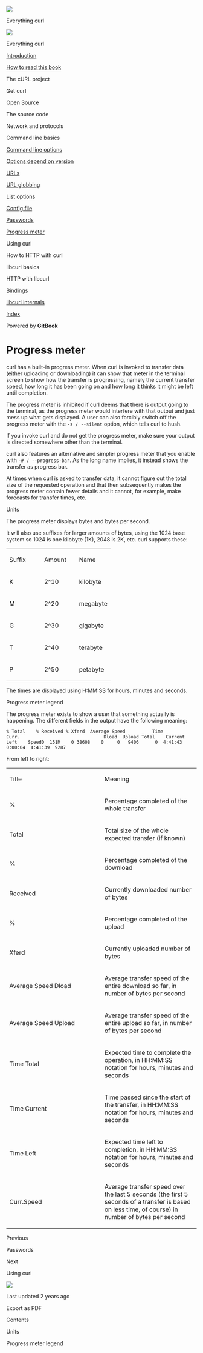 <a href="../index.html" class="link-a079aa82--primary-53a25e66--logoLink-10d08504"></a>

<img src="https://gblobscdn.gitbook.com/orgs%2F-LxuH0qSm4xO9nWfEBlB%2Favatar.png?alt=media" class="image-67b14f24--avatar-1c1d03ec" />

<span class="text-4505230f--UIH400-4e41e82a--textContentFamily-49a318e1--spaceNameText-677c2969">Everything curl</span>

<a href="../index.html" class="link-a079aa82--primary-53a25e66--logoLink-10d08504"></a>

<img src="https://gblobscdn.gitbook.com/orgs%2F-LxuH0qSm4xO9nWfEBlB%2Favatar.png?alt=media" class="image-67b14f24--avatar-1c1d03ec" />

<span class="text-4505230f--UIH400-4e41e82a--textContentFamily-49a318e1--spaceNameText-677c2969">Everything curl</span>

<a href="../index.html" class="navButton-94f2579c--navButtonClickable-161b88ca"><span class="text-4505230f--UIH300-2063425d--textContentFamily-49a318e1--navButtonLabel-14a4968f">Introduction</span></a>

<a href="../how-to-read.html" class="navButton-94f2579c--navButtonClickable-161b88ca"><span class="text-4505230f--UIH300-2063425d--textContentFamily-49a318e1--navButtonLabel-14a4968f">How to read this book</span></a>

<span class="text-4505230f--UIH300-2063425d--textContentFamily-49a318e1--navButtonLabel-14a4968f">The cURL project</span>

<span class="text-4505230f--UIH300-2063425d--textContentFamily-49a318e1--navButtonLabel-14a4968f">Get curl</span>

<span class="text-4505230f--UIH300-2063425d--textContentFamily-49a318e1--navButtonLabel-14a4968f">Open Source</span>

<span class="text-4505230f--UIH300-2063425d--textContentFamily-49a318e1--navButtonLabel-14a4968f">The source code</span>

<span class="text-4505230f--UIH300-2063425d--textContentFamily-49a318e1--navButtonLabel-14a4968f">Network and protocols</span>

<span class="text-4505230f--UIH300-2063425d--textContentFamily-49a318e1--navButtonLabel-14a4968f">Command line basics</span>

<a href="options.html" class="navButton-94f2579c--pageItemWithChildrenNested-2c5d8183--navButtonClickable-161b88ca"><span class="text-4505230f--UIH300-2063425d--textContentFamily-49a318e1--navButtonLabel-14a4968f">Command line options</span></a>

<a href="versions.html" class="navButton-94f2579c--pageItemWithChildrenNested-2c5d8183--navButtonClickable-161b88ca"><span class="text-4505230f--UIH300-2063425d--textContentFamily-49a318e1--navButtonLabel-14a4968f">Options depend on version</span></a>

<a href="urls.html" class="navButton-94f2579c--pageItemWithChildrenNested-2c5d8183--navButtonClickable-161b88ca"><span class="text-4505230f--UIH300-2063425d--textContentFamily-49a318e1--navButtonLabel-14a4968f">URLs</span></a>

<a href="globbing.html" class="navButton-94f2579c--pageItemWithChildrenNested-2c5d8183--navButtonClickable-161b88ca"><span class="text-4505230f--UIH300-2063425d--textContentFamily-49a318e1--navButtonLabel-14a4968f">URL globbing</span></a>

<a href="listopts.html" class="navButton-94f2579c--pageItemWithChildrenNested-2c5d8183--navButtonClickable-161b88ca"><span class="text-4505230f--UIH300-2063425d--textContentFamily-49a318e1--navButtonLabel-14a4968f">List options</span></a>

<a href="configfile.html" class="navButton-94f2579c--pageItemWithChildrenNested-2c5d8183--navButtonClickable-161b88ca"><span class="text-4505230f--UIH300-2063425d--textContentFamily-49a318e1--navButtonLabel-14a4968f">Config file</span></a>

<a href="passwords.html" class="navButton-94f2579c--pageItemWithChildrenNested-2c5d8183--navButtonClickable-161b88ca"><span class="text-4505230f--UIH300-2063425d--textContentFamily-49a318e1--navButtonLabel-14a4968f">Passwords</span></a>

<a href="progressmeter.html" class="navButton-94f2579c--pageItemWithChildrenNested-2c5d8183--navButtonClickable-161b88ca--navButtonOpened-6a88552e"><span class="text-4505230f--UIH300-2063425d--textContentFamily-49a318e1--navButtonLabel-14a4968f">Progress meter</span></a>

<span class="text-4505230f--UIH300-2063425d--textContentFamily-49a318e1--navButtonLabel-14a4968f">Using curl</span>

<span class="text-4505230f--UIH300-2063425d--textContentFamily-49a318e1--navButtonLabel-14a4968f">How to HTTP with curl</span>

<span class="text-4505230f--UIH300-2063425d--textContentFamily-49a318e1--navButtonLabel-14a4968f">libcurl basics</span>

<span class="text-4505230f--UIH300-2063425d--textContentFamily-49a318e1--navButtonLabel-14a4968f">HTTP with libcurl</span>

<a href="../bindings.html" class="navButton-94f2579c--navButtonClickable-161b88ca"><span class="text-4505230f--UIH300-2063425d--textContentFamily-49a318e1--navButtonLabel-14a4968f">Bindings</span></a>

<a href="../internals.html" class="navButton-94f2579c--navButtonClickable-161b88ca"><span class="text-4505230f--UIH300-2063425d--textContentFamily-49a318e1--navButtonLabel-14a4968f">libcurl internals</span></a>

<a href="../bookindex.html" class="navButton-94f2579c--navButtonClickable-161b88ca"><span class="text-4505230f--UIH300-2063425d--textContentFamily-49a318e1--navButtonLabel-14a4968f">Index</span></a>

<a href="https://www.gitbook.com/?utm_source=content&amp;utm_medium=trademark&amp;utm_campaign=curl-1" class="reset-3c756112--trademark-a8da4b94"></a>

<span class="text-4505230f--TextH200-a3425406--textUIFamily-5ebd8e40">Powered by **GitBook**</span>

# <span class="text-4505230f--DisplayH900-bfb998fa--textContentFamily-49a318e1">Progress meter</span>

<span class="text-4505230f--UIH300-2063425d--textUIFamily-5ebd8e40--text-8ee2c8b2"></span>

<span class="text-4505230f--UIH300-2063425d--textUIFamily-5ebd8e40--text-8ee2c8b2"></span>

<span class="text-4505230f--TextH400-3033861f--textContentFamily-49a318e1"><span data-key="e1e0b093d45942f794e50666aee31555"><span data-offset-key="e1e0b093d45942f794e50666aee31555:0">curl has a built-in progress meter. When curl is invoked to transfer data (either uploading or downloading) it can show that meter in the terminal screen to show how the transfer is progressing, namely the current transfer speed, how long it has been going on and how long it thinks it might be left until completion.</span></span></span>

<span class="text-4505230f--TextH400-3033861f--textContentFamily-49a318e1"><span data-key="e1d2b4779eb246ac8c43e19465195857"><span data-offset-key="e1d2b4779eb246ac8c43e19465195857:0">The progress meter is inhibited if curl deems that there is output going to the terminal, as the progress meter would interfere with that output and just mess up what gets displayed. A user can also forcibly switch off the progress meter with the </span><span data-offset-key="e1d2b4779eb246ac8c43e19465195857:1">`-s / --silent`</span><span data-offset-key="e1d2b4779eb246ac8c43e19465195857:2"> option, which tells curl to hush.</span></span></span>

<span class="text-4505230f--TextH400-3033861f--textContentFamily-49a318e1"><span data-key="fbe59381b0e64f6ab1a6df553f587d8c"><span data-offset-key="fbe59381b0e64f6ab1a6df553f587d8c:0">If you invoke curl and do not get the progress meter, make sure your output is directed somewhere other than the terminal.</span></span></span>

<span class="text-4505230f--TextH400-3033861f--textContentFamily-49a318e1"><span data-key="c2a23e1dc87a439d95315f0fd76f762a"><span data-offset-key="c2a23e1dc87a439d95315f0fd76f762a:0">curl also features an alternative and simpler progress meter that you enable with </span><span data-offset-key="c2a23e1dc87a439d95315f0fd76f762a:1">`-# / --progress-bar`</span><span data-offset-key="c2a23e1dc87a439d95315f0fd76f762a:2">. As the long name implies, it instead shows the transfer as progress bar.</span></span></span>

<span class="text-4505230f--TextH400-3033861f--textContentFamily-49a318e1"><span data-key="c3005949df5b47bfbb4823b427434205"><span data-offset-key="c3005949df5b47bfbb4823b427434205:0">At times when curl is asked to transfer data, it cannot figure out the total size of the requested operation and that then subsequently makes the progress meter contain fewer details and it cannot, for example, make forecasts for transfer times, etc.</span></span></span>

<span class="text-4505230f--HeadingH700-04e1a2a3--textContentFamily-49a318e1"><span data-key="2c34cef0de0c440fbd26b151bc846c7c"><span data-offset-key="2c34cef0de0c440fbd26b151bc846c7c:0">Units</span></span></span>

<span class="text-4505230f--TextH400-3033861f--textContentFamily-49a318e1"><span data-key="92e87e3869ed48c08c0cebbf5b351519"><span data-offset-key="92e87e3869ed48c08c0cebbf5b351519:0">The progress meter displays bytes and bytes per second.</span></span></span>

<span class="text-4505230f--TextH400-3033861f--textContentFamily-49a318e1"><span data-key="8908065f2584417ea76ab67cfaee3a48"><span data-offset-key="8908065f2584417ea76ab67cfaee3a48:0">It will also use suffixes for larger amounts of bytes, using the 1024 base system so 1024 is one kilobyte (1K), 2048 is 2K, etc. curl supports these:</span></span></span>

<table><colgroup><col style="width: 33%" /><col style="width: 33%" /><col style="width: 33%" /></colgroup><tbody><tr class="odd"><td style="text-align: left;"><p><span class="text-4505230f--UIH400-4e41e82a--textContentFamily-49a318e1"><span data-key="7c1dce79447747e8aeea097382b976ed"><span data-offset-key="7c1dce79447747e8aeea097382b976ed:0">Suffix</span></span></span></p></td><td style="text-align: left;"><p><span class="text-4505230f--UIH400-4e41e82a--textContentFamily-49a318e1"><span data-key="9955638b09ae44aeac253f6c97f84381"><span data-offset-key="9955638b09ae44aeac253f6c97f84381:0">Amount</span></span></span></p></td><td style="text-align: left;"><p><span class="text-4505230f--UIH400-4e41e82a--textContentFamily-49a318e1"><span data-key="960b9868e98549d49585ead866a316ee"><span data-offset-key="960b9868e98549d49585ead866a316ee:0">Name</span></span></span></p></td></tr><tr class="even"><td style="text-align: left;"><p><span class="text-4505230f--TextH400-3033861f--textContentFamily-49a318e1"><span data-key="6027912143904b29966fa618a9e2df89"><span data-offset-key="6027912143904b29966fa618a9e2df89:0">K</span></span></span></p></td><td style="text-align: left;"><p><span class="text-4505230f--TextH400-3033861f--textContentFamily-49a318e1"><span data-key="d0acdc0ccb9b49ffa88ee40d5682bb4a"><span data-offset-key="d0acdc0ccb9b49ffa88ee40d5682bb4a:0">2^10</span></span></span></p></td><td style="text-align: left;"><p><span class="text-4505230f--TextH400-3033861f--textContentFamily-49a318e1"><span data-key="f0fc64e3d2ba45f5a949f69db3c7558e"><span data-offset-key="f0fc64e3d2ba45f5a949f69db3c7558e:0">kilobyte</span></span></span></p></td></tr><tr class="odd"><td style="text-align: left;"><p><span class="text-4505230f--TextH400-3033861f--textContentFamily-49a318e1"><span data-key="783dc729b08148279c9e72732eb4ba81"><span data-offset-key="783dc729b08148279c9e72732eb4ba81:0">M</span></span></span></p></td><td style="text-align: left;"><p><span class="text-4505230f--TextH400-3033861f--textContentFamily-49a318e1"><span data-key="ec04f2c9c951436db9cf55f4ab484679"><span data-offset-key="ec04f2c9c951436db9cf55f4ab484679:0">2^20</span></span></span></p></td><td style="text-align: left;"><p><span class="text-4505230f--TextH400-3033861f--textContentFamily-49a318e1"><span data-key="b1c13cca4443416aa4c4298f8390dc82"><span data-offset-key="b1c13cca4443416aa4c4298f8390dc82:0">megabyte</span></span></span></p></td></tr><tr class="even"><td style="text-align: left;"><p><span class="text-4505230f--TextH400-3033861f--textContentFamily-49a318e1"><span data-key="434568d0fd574cb0af590e19291add68"><span data-offset-key="434568d0fd574cb0af590e19291add68:0">G</span></span></span></p></td><td style="text-align: left;"><p><span class="text-4505230f--TextH400-3033861f--textContentFamily-49a318e1"><span data-key="3fa9d130c48d4c5a8bd671a9e20651ff"><span data-offset-key="3fa9d130c48d4c5a8bd671a9e20651ff:0">2^30</span></span></span></p></td><td style="text-align: left;"><p><span class="text-4505230f--TextH400-3033861f--textContentFamily-49a318e1"><span data-key="d7fc84f1492446b7a6945106c850bc28"><span data-offset-key="d7fc84f1492446b7a6945106c850bc28:0">gigabyte</span></span></span></p></td></tr><tr class="odd"><td style="text-align: left;"><p><span class="text-4505230f--TextH400-3033861f--textContentFamily-49a318e1"><span data-key="56d40ee1438b4ad28cffd1e41ca046b5"><span data-offset-key="56d40ee1438b4ad28cffd1e41ca046b5:0">T</span></span></span></p></td><td style="text-align: left;"><p><span class="text-4505230f--TextH400-3033861f--textContentFamily-49a318e1"><span data-key="3cc7e5b3697644a3bb15bc0e5812603b"><span data-offset-key="3cc7e5b3697644a3bb15bc0e5812603b:0">2^40</span></span></span></p></td><td style="text-align: left;"><p><span class="text-4505230f--TextH400-3033861f--textContentFamily-49a318e1"><span data-key="549b291735de42ee9eaecb1b3238f7b8"><span data-offset-key="549b291735de42ee9eaecb1b3238f7b8:0">terabyte</span></span></span></p></td></tr><tr class="even"><td style="text-align: left;"><p><span class="text-4505230f--TextH400-3033861f--textContentFamily-49a318e1"><span data-key="af2eac4e0d784653a31f2195ce8cf865"><span data-offset-key="af2eac4e0d784653a31f2195ce8cf865:0">P</span></span></span></p></td><td style="text-align: left;"><p><span class="text-4505230f--TextH400-3033861f--textContentFamily-49a318e1"><span data-key="ff19430bfafa45679980056b374b473b"><span data-offset-key="ff19430bfafa45679980056b374b473b:0">2^50</span></span></span></p></td><td style="text-align: left;"><p><span class="text-4505230f--TextH400-3033861f--textContentFamily-49a318e1"><span data-key="2b9982776c2b4b729da0230b3eb7ffa7"><span data-offset-key="2b9982776c2b4b729da0230b3eb7ffa7:0">petabyte</span></span></span></p></td></tr></tbody></table>

<span class="text-4505230f--TextH400-3033861f--textContentFamily-49a318e1"><span data-key="ef1398aa73214d0681b7a44d962bcb39"><span data-offset-key="ef1398aa73214d0681b7a44d962bcb39:0">The times are displayed using H:MM:SS for hours, minutes and seconds.</span></span></span>

<span class="text-4505230f--HeadingH700-04e1a2a3--textContentFamily-49a318e1"><span data-key="7ba85c1d3afe4a7784815c54968ad574"><span data-offset-key="7ba85c1d3afe4a7784815c54968ad574:0">Progress meter legend</span></span></span>

<span class="text-4505230f--TextH400-3033861f--textContentFamily-49a318e1"><span data-key="390d829689fc4399838049321b871664"><span data-offset-key="390d829689fc4399838049321b871664:0">The progress meter exists to show a user that something actually is happening. The different fields in the output have the following meaning:</span></span></span>

    % Total    % Received % Xferd  Average Speed          Time             Curr.                               Dload  Upload Total    Current  Left    Speed0  151M    0 38608    0     0   9406      0  4:41:43  0:00:04  4:41:39  9287

<span class="text-4505230f--TextH400-3033861f--textContentFamily-49a318e1"><span data-key="dd7fa39f953048d0ad148fff0add1835"><span data-offset-key="dd7fa39f953048d0ad148fff0add1835:0">From left to right:</span></span></span>

<table><colgroup><col style="width: 50%" /><col style="width: 50%" /></colgroup><tbody><tr class="odd"><td style="text-align: left;"><p><span class="text-4505230f--UIH400-4e41e82a--textContentFamily-49a318e1"><span data-key="067977e7b5bb476aacdac1945944da30"><span data-offset-key="067977e7b5bb476aacdac1945944da30:0">Title</span></span></span></p></td><td style="text-align: left;"><p><span class="text-4505230f--UIH400-4e41e82a--textContentFamily-49a318e1"><span data-key="0668d01e59d849c68cb4403f44e6aba2"><span data-offset-key="0668d01e59d849c68cb4403f44e6aba2:0">Meaning</span></span></span></p></td></tr><tr class="even"><td style="text-align: left;"><p><span class="text-4505230f--TextH400-3033861f--textContentFamily-49a318e1"><span data-key="48c3a18ca6ad4f35aa201e7cc83fc5f5"><span data-offset-key="48c3a18ca6ad4f35aa201e7cc83fc5f5:0">%</span></span></span></p></td><td style="text-align: left;"><p><span class="text-4505230f--TextH400-3033861f--textContentFamily-49a318e1"><span data-key="05319fa9476244aa8d3461a28a8fd795"><span data-offset-key="05319fa9476244aa8d3461a28a8fd795:0">Percentage completed of the whole transfer</span></span></span></p></td></tr><tr class="odd"><td style="text-align: left;"><p><span class="text-4505230f--TextH400-3033861f--textContentFamily-49a318e1"><span data-key="6afa2d61f86943da8738e9fb81bb3566"><span data-offset-key="6afa2d61f86943da8738e9fb81bb3566:0">Total</span></span></span></p></td><td style="text-align: left;"><p><span class="text-4505230f--TextH400-3033861f--textContentFamily-49a318e1"><span data-key="34421ebc12704189bb7176d3287c906a"><span data-offset-key="34421ebc12704189bb7176d3287c906a:0">Total size of the whole expected transfer (if known)</span></span></span></p></td></tr><tr class="even"><td style="text-align: left;"><p><span class="text-4505230f--TextH400-3033861f--textContentFamily-49a318e1"><span data-key="dbaff83e955a4554b05177b977bd3359"><span data-offset-key="dbaff83e955a4554b05177b977bd3359:0">%</span></span></span></p></td><td style="text-align: left;"><p><span class="text-4505230f--TextH400-3033861f--textContentFamily-49a318e1"><span data-key="543cbe1d1dfb42eb9e4550daa1f8705f"><span data-offset-key="543cbe1d1dfb42eb9e4550daa1f8705f:0">Percentage completed of the download</span></span></span></p></td></tr><tr class="odd"><td style="text-align: left;"><p><span class="text-4505230f--TextH400-3033861f--textContentFamily-49a318e1"><span data-key="087c2e292b834acb8f676cc8afb26457"><span data-offset-key="087c2e292b834acb8f676cc8afb26457:0">Received</span></span></span></p></td><td style="text-align: left;"><p><span class="text-4505230f--TextH400-3033861f--textContentFamily-49a318e1"><span data-key="6a6f803e2d514dcea554f80b5b1b666d"><span data-offset-key="6a6f803e2d514dcea554f80b5b1b666d:0">Currently downloaded number of bytes</span></span></span></p></td></tr><tr class="even"><td style="text-align: left;"><p><span class="text-4505230f--TextH400-3033861f--textContentFamily-49a318e1"><span data-key="0769ca6c17114296b54056a65d518c52"><span data-offset-key="0769ca6c17114296b54056a65d518c52:0">%</span></span></span></p></td><td style="text-align: left;"><p><span class="text-4505230f--TextH400-3033861f--textContentFamily-49a318e1"><span data-key="c9d2c95eaa914efb93493488af3a3e5f"><span data-offset-key="c9d2c95eaa914efb93493488af3a3e5f:0">Percentage completed of the upload</span></span></span></p></td></tr><tr class="odd"><td style="text-align: left;"><p><span class="text-4505230f--TextH400-3033861f--textContentFamily-49a318e1"><span data-key="3d8cfcd1bacd4b119b01f018105eab67"><span data-offset-key="3d8cfcd1bacd4b119b01f018105eab67:0">Xferd</span></span></span></p></td><td style="text-align: left;"><p><span class="text-4505230f--TextH400-3033861f--textContentFamily-49a318e1"><span data-key="005740611564456ea9469ff69db2ea7e"><span data-offset-key="005740611564456ea9469ff69db2ea7e:0">Currently uploaded number of bytes</span></span></span></p></td></tr><tr class="even"><td style="text-align: left;"><p><span class="text-4505230f--TextH400-3033861f--textContentFamily-49a318e1"><span data-key="f03bb8afc5e946b3810cdbbc6bc329cd"><span data-offset-key="f03bb8afc5e946b3810cdbbc6bc329cd:0">Average Speed Dload</span></span></span></p></td><td style="text-align: left;"><p><span class="text-4505230f--TextH400-3033861f--textContentFamily-49a318e1"><span data-key="c44e8c13e7e9471582ed50b3d4cda5d2"><span data-offset-key="c44e8c13e7e9471582ed50b3d4cda5d2:0">Average transfer speed of the entire download so far, in number of bytes per second</span></span></span></p></td></tr><tr class="odd"><td style="text-align: left;"><p><span class="text-4505230f--TextH400-3033861f--textContentFamily-49a318e1"><span data-key="ddb4751571904bb1ae1745e73e35125c"><span data-offset-key="ddb4751571904bb1ae1745e73e35125c:0">Average Speed Upload</span></span></span></p></td><td style="text-align: left;"><p><span class="text-4505230f--TextH400-3033861f--textContentFamily-49a318e1"><span data-key="135ff02493b444f882a07d8c3a6da7f4"><span data-offset-key="135ff02493b444f882a07d8c3a6da7f4:0">Average transfer speed of the entire upload so far, in number of bytes per second</span></span></span></p></td></tr><tr class="even"><td style="text-align: left;"><p><span class="text-4505230f--TextH400-3033861f--textContentFamily-49a318e1"><span data-key="9e549c80d68f4775b63de25023858262"><span data-offset-key="9e549c80d68f4775b63de25023858262:0">Time Total</span></span></span></p></td><td style="text-align: left;"><p><span class="text-4505230f--TextH400-3033861f--textContentFamily-49a318e1"><span data-key="a2dc5a645bf643b7bda2a09a8549fe31"><span data-offset-key="a2dc5a645bf643b7bda2a09a8549fe31:0">Expected time to complete the operation, in HH:MM:SS notation for hours, minutes and seconds</span></span></span></p></td></tr><tr class="odd"><td style="text-align: left;"><p><span class="text-4505230f--TextH400-3033861f--textContentFamily-49a318e1"><span data-key="1185627e6424491ca77f4b2da03af229"><span data-offset-key="1185627e6424491ca77f4b2da03af229:0">Time Current</span></span></span></p></td><td style="text-align: left;"><p><span class="text-4505230f--TextH400-3033861f--textContentFamily-49a318e1"><span data-key="7c8495d0b37a460c828b7185b3851a48"><span data-offset-key="7c8495d0b37a460c828b7185b3851a48:0">Time passed since the start of the transfer, in HH:MM:SS notation for hours, minutes and seconds</span></span></span></p></td></tr><tr class="even"><td style="text-align: left;"><p><span class="text-4505230f--TextH400-3033861f--textContentFamily-49a318e1"><span data-key="0c78fabff9a14ee2833bdeded740719f"><span data-offset-key="0c78fabff9a14ee2833bdeded740719f:0">Time Left</span></span></span></p></td><td style="text-align: left;"><p><span class="text-4505230f--TextH400-3033861f--textContentFamily-49a318e1"><span data-key="88af0c9fa5ce451d8913f253b69850c2"><span data-offset-key="88af0c9fa5ce451d8913f253b69850c2:0">Expected time left to completion, in HH:MM:SS notation for hours, minutes and seconds</span></span></span></p></td></tr><tr class="odd"><td style="text-align: left;"><p><span class="text-4505230f--TextH400-3033861f--textContentFamily-49a318e1"><span data-key="2e82937a1cce4007b9b039bdfd11ee99"><span data-offset-key="2e82937a1cce4007b9b039bdfd11ee99:0">Curr.Speed</span></span></span></p></td><td style="text-align: left;"><p><span class="text-4505230f--TextH400-3033861f--textContentFamily-49a318e1"><span data-key="c6c7bf9129114c4ba0907455e40e03b7"><span data-offset-key="c6c7bf9129114c4ba0907455e40e03b7:0">Average transfer speed over the last 5 seconds (the first 5 seconds of a transfer is based on less time, of course) in number of bytes per second</span></span></span></p></td></tr></tbody></table>

<a href="passwords.html" class="reset-3c756112--card-6570f064--whiteCard-fff091a4--cardPrevious-56a5e674"></a>

<span class="text-4505230f--TextH200-a3425406--textContentFamily-49a318e1">Previous</span>

<span class="text-4505230f--UIH400-4e41e82a--textContentFamily-49a318e1">Passwords</span>

<a href="../usingcurl.html" class="reset-3c756112--card-6570f064--whiteCard-fff091a4--cardNext-19241c42"></a>

<span class="text-4505230f--TextH200-a3425406--textContentFamily-49a318e1">Next</span>

<span class="text-4505230f--UIH400-4e41e82a--textContentFamily-49a318e1">Using curl</span>

<img src="https://avatars.githubusercontent.com/u/66654881?v=4" class="image-67b14f24--avatar-1c1d03ec" />

<span class="text-4505230f--TextH200-a3425406--textContentFamily-49a318e1">Last updated 2 years ago</span>

<span class="text-4505230f--UIH300-2063425d--textUIFamily-5ebd8e40">Export as PDF</span>

<span class="text-4505230f--InfoH100-1e92e1d1--textContentFamily-49a318e1">Contents</span>

<a href="progressmeter.html#units" class="reset-3c756112--menuItem-aa02f6ec--menuItemLight-757d5235--menuItemInline-173bdf97--pageTocItem-f4427024"></a>

<span class="text-4505230f--UIH300-2063425d--textContentFamily-49a318e1"><span class="text-4505230f--UIH200-50ead35f--textContentFamily-49a318e1">Units</span></span>

<a href="progressmeter.html#progress-meter-legend" class="reset-3c756112--menuItem-aa02f6ec--menuItemLight-757d5235--menuItemInline-173bdf97--pageTocItem-f4427024"></a>

<span class="text-4505230f--UIH300-2063425d--textContentFamily-49a318e1"><span class="text-4505230f--UIH200-50ead35f--textContentFamily-49a318e1">Progress meter legend</span></span>
